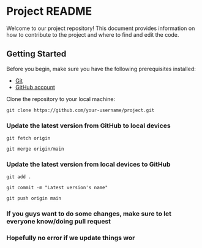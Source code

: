 # Project README

Welcome to our project repository! This document provides information on how to contribute to the project and where to find and edit the code.
## Getting Started

Before you begin, make sure you have the following prerequisites installed:

- [Git](https://git-scm.com/)
- [GitHub account](https://github.com/)

Clone the repository to your local machine:

```
git clone https://github.com/your-username/project.git
```

### Update the latest version from GitHub to local devices
```
git fetch origin
```
```
git merge origin/main
```

### Update the latest version from local devices to GitHub
```
git add .
```
```
git commit -m "Latest version's name"
```
```
git push origin main
```

### If you guys want to do some changes, make sure to let everyone know/doing pull request
### Hopefully no error if we update things wor

